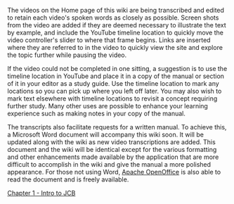 The videos on the Home page of this wiki are being transcribed and edited to retain each video's spoken words as closely as possible. Screen shots from the video are added if they are deemed necessary to illustrate the text by example, and include the YouTube timeline location to quickly move the video controller's slider to where that frame begins. Links are inserted where they are referred to in the video to quickly view the site and explore the topic further while pausing the video. 

If the video could not be completed in one sitting, a suggestion is to use the timeline location in YouTube and place it in a copy of the manual or section of it in your editor as a study guide. Use the timeline location to mark any locations so you can pick up where you left off later. You may also wish to mark text elsewhere with timeline locations to revisit a concept requiring further study. Many other uses are possible to enhance your learning experience such as making notes in your copy of the manual.

The transcripts also facilitate requests for a written manual. To achieve this, a Microsoft Word document will accompany this wiki soon. It will be updated along with the wiki as new video transcriptions are added. This document and the wiki will be identical except for the various formatting and other enhancements made available by the application that are more difficult to accomplish in the wiki and give the manual a more polished appearance. For those not using Word, [Apache OpenOffice](https://www.openoffice.org/) is also able to read the document and is freely available.

[Chapter 1 - Intro to JCB](https://github.com/vdm-io/Joomla-Component-Builder/wiki/4.-Intro-to-JCB)